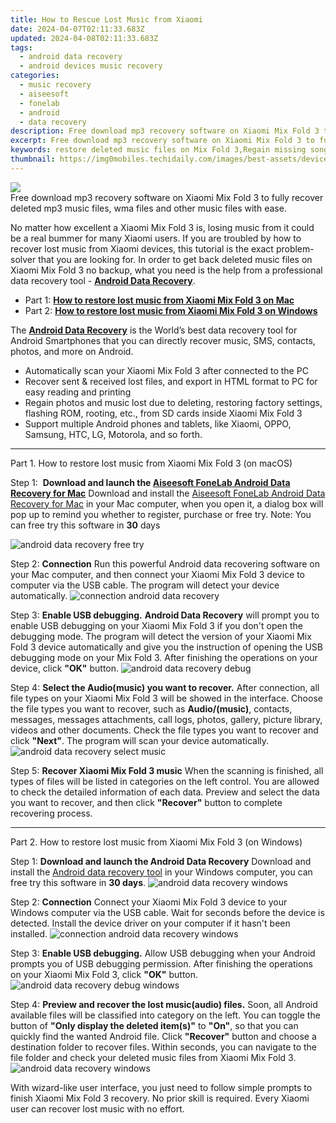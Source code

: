 ```yaml
---
title: How to Rescue Lost Music from Xiaomi
date: 2024-04-07T02:11:33.683Z
updated: 2024-04-08T02:11:33.683Z
tags: 
  - android data recovery
  - android devices music recovery
categories: 
  - music recovery
  - aiseesoft
  - fonelab
  - android
  - data recovery
description: Free download mp3 recovery software on Xiaomi Mix Fold 3 to fully recover deleted mp3 music files, wma files and other music files with ease.
excerpt: Free download mp3 recovery software on Xiaomi Mix Fold 3 to fully recover deleted mp3 music files, wma files and other music files with ease.
keywords: restore deleted music files on Mix Fold 3,Regain missing songs on Mix Fold 3,Mix Fold 3 music retrieval,undelete music from Mix Fold 3,Recover deleted songs,recover lost songs from Xiaomi Mix Fold 3,how can i find my deleted song Xiaomi,Xiaomi Mix Fold 3 reset but recover song,lost all song in Mix Fold 3 again,how to get back deleted song Mix Fold 3 phone,Xiaomi reset but recover song,my music deleted from Mix Fold 3 how to undo music
thumbnail: https://img0mobiles.techidaily.com/images/best-assets/devices/xiaomi/xiaomi-mix-fold-3/1.jpg
---
```


<img src="https://img0mobiles.techidaily.com/images/best-assets/devices/xiaomi/xiaomi-mix-fold-3/1.jpg" class="atpl-imgstyle"  />

<div class="atpl-content atpl-for-fonelab-android recover-music">

<div class="atpl-post-description-part-1">
Free download mp3 recovery software on Xiaomi Mix Fold 3 to fully recover deleted mp3 music files, wma files and other music files with ease.
</div>



<div class="atpl-post-description-part-2">
<div class="tpl-content-sub-paragraph-normal">
  <p>
      No matter how excellent a Xiaomi Mix Fold 3 is, losing music from it could be a real bummer for many Xiaomi users. If you are troubled by how to recover lost music from Xiaomi  devices, this tutorial is the exact problem-solver that you are looking for. In order to get back deleted music files on Xiaomi Mix Fold 3 no backup, what you need is the help from a professional data recovery tool - <a href="https://tools.techidaily.com/aiseesoft-android-data-recovery/" ><strong>Android Data Recovery</strong></a>.
  </p>
</div>
</div>

<ul>
  <li>Part 1: <strong><a href="#p1">How to restore lost music from Xiaomi Mix Fold 3 on Mac</a></strong></li>
  <li>Part 2: <strong><a href="#p2">How to restore lost music from Xiaomi Mix Fold 3 on Windows</a></strong></li>
</ul>


<div class="atpl-post-description-part-3">
<div class="tpl-content-sub-paragraph-normal">
  <p>
      The <a href="https://tools.techidaily.com/aiseesoft-android-data-recovery/" ><strong>Android Data Recovery</strong></a> is the World’s best data recovery tool for Android Smartphones that you can directly recover music, SMS, contacts, photos, and more on Android.
  </p>
  <ul class="tpl-content-sub-paragraph-ul-style">
    <li>Automatically scan your Xiaomi Mix Fold 3 after connected to the PC</li>
    <li>Recover sent & received lost files, and export in HTML format to PC for easy reading and printing</li>
    <li>Regain photos and music lost due to deleting, restoring factory settings, flashing ROM, rooting, etc., from SD cards inside Xiaomi Mix Fold 3</li>
    <li>Support multiple Android phones and tablets, like Xiaomi, OPPO, Samsung, HTC, LG, Motorola, and so forth.</li>
  </ul>
</div>
</div>



<!-- Part 1 -->
<a id="p1" name="p1" ></a><hr>

<div>
  <span class="atpl-step-part-style">Part 1. How to restore lost music from Xiaomi Mix Fold 3 (on macOS)</span>
</div>

<span class="atpl-stepstyle-a"><span>Step 1: </span></span> <strong>Download and launch the <a href="https://tools.techidaily.com/aiseesoft-android-data-recovery-for-mac/" >Aiseesoft FoneLab Android Data Recovery for Mac</a></strong>
Download and install the <a href="https://tools.techidaily.com/aiseesoft-android-data-recovery-for-mac/" >Aiseesoft FoneLab Android Data Recovery for Mac</a> in your Mac computer, when you open it, a dialog box will pop up to remind you whether to register, purchase or free try.
Note: You can free try this software in <strong>30</strong> days

<img src="https://tools.techidaily.com/images/apps/aiseesoft/android-data-recovery/mac-free-try.png" class="atpl-imgstyle" alt="android data recovery free try" />

<span class="atpl-stepstyle-a"><span>Step 2: </span></span> <strong>Connection</strong>
Run this powerful Android data recovering software on your Mac computer, and then connect your Xiaomi Mix Fold 3 device to computer via the USB cable. The program will detect your device automatically.
<img src="https://tools.techidaily.com/images/apps/aiseesoft/android-data-recovery/mac-connection-interface.jpg" class="atpl-imgstyle" alt="connection android data recovery" />

<span class="atpl-stepstyle-a"><span>Step 3: </span></span> <strong>Enable USB debugging.</strong>
<strong>Android Data Recovery</strong> will prompt you to enable USB debugging on your Xiaomi Mix Fold 3 if you don't open the debugging mode. The program will detect the version of your Xiaomi Mix Fold 3 device automatically and give you the instruction of opening the USB debugging mode on your Mix Fold 3. After finishing the operations on your device, click <strong>"OK"</strong> button.
<img src="https://tools.techidaily.com/images/apps/aiseesoft/android-data-recovery/mac-android-usb-debug.jpg"  class="atpl-imgstyle" alt="android data recovery debug" />

<span class="atpl-stepstyle-a"><span>Step 4: </span></span> <strong>Select the Audio(music) you want to recover.</strong>
After connection, all file types on your Xiaomi Mix Fold 3 will be showed in the interface. Choose the file types you want to recover, such as <strong>Audio/(music)</strong>, contacts, messages, messages attachments, call logs, photos, gallery, picture library, videos and other documents. Check the file types you want to recover and click <b>"Next"</b>. The program will scan your device automatically.
<img src="https://tools.techidaily.com/images/apps/aiseesoft/android-data-recovery/mac-choose-type-music.jpg" class="atpl-imgstyle" alt="android data recovery select music" />

<span class="atpl-stepstyle-a"><span>Step 5: </span></span> <strong>Recover Xiaomi Mix Fold 3 music</strong>
When the scanning is finished, all types of files will be listed in categories on the left control. You are allowed to check the detailed information of each data. Preview and select the data you want to recover, and then click <b>"Recover"</b> button to complete recovering process.


<a id="p2" name="p2"></a><hr>

<!-- Part 2 -->
<div>
  <span class="atpl-step-part-style">Part 2. How to restore lost music from Xiaomi Mix Fold 3 (on Windows)</span>
</div>

<span class="atpl-stepstyle-a"><span>Step 1: </span></span> <strong>Download and launch the Android Data Recovery</strong>
Download and install the <a href="https://tools.techidaily.com/aiseesoft-android-data-recovery-for-win/" >Android data recovery tool</a> in your Windows computer, you can free try this software in <b>30 days</b>.
<img src="https://tools.techidaily.com/images/apps/aiseesoft/android-data-recovery/win-start-interface.png"  class="atpl-imgstyle" alt="android data recovery windows" />

<span class="atpl-stepstyle-a"><span>Step 2: </span></span> <strong>Connection</strong>
Connect your Xiaomi Mix Fold 3 device to your Windows computer via the USB cable. Wait for seconds before the device is detected. Install the device driver on your computer if it hasn't been installed.
<img src="https://tools.techidaily.com/images/apps/aiseesoft/android-data-recovery/win-connection-interface.png" class="atpl-imgstyle" alt="connection android data recovery windows" />

<span class="atpl-stepstyle-a"><span>Step 3: </span></span> <strong>Enable USB debugging.</strong>
Allow USB debugging when your Android prompts you of USB debugging permission. After finishing the operations on your Xiaomi Mix Fold 3, click <b>"OK"</b> button.
<img src="https://tools.techidaily.com/images/apps/aiseesoft/android-data-recovery/win-android-usb-debug.png" class="atpl-imgstyle" alt="android data recovery debug windows" />

<span class="atpl-stepstyle-a"><span>Step 4: </span></span> <strong>Preview and recover the lost music(audio) files.</strong>
Soon, all Android available files will be classified into category on the left. You can toggle the button of <b>"Only display the deleted item(s)"</b> to <b>"On"</b>, so that you can quickly find the wanted Android file. Click <b>"Recover"</b> button and choose a destination folder to recover files. Within seconds, you can navigate to the file folder and check your deleted music files from Xiaomi Mix Fold 3.
<img src="https://tools.techidaily.com/images/apps/aiseesoft/android-data-recovery/win-recover-music.jpg" class="atpl-imgstyle" alt="android data recovery windows" />

<div class="atpl-post-description-part-4">
<div class="tpl-content-sub-paragraph-normal">
  <p>
    With wizard-like user interface, you just need to follow simple prompts to finish Xiaomi Mix Fold 3 recovery. No prior skill is required. Every Xiaomi user can recover lost music with no effort.
  </p>
</div>
</div>


<ins class="adsbygoogle"
     style="display:block"
     data-ad-client="ca-pub-7571918770474297"
     data-ad-slot="8358498916"
     data-ad-format="auto"
     data-full-width-responsive="true"></ins>



</div>